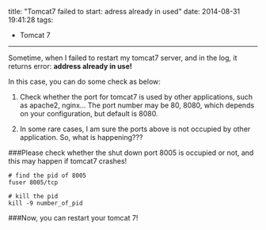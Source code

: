 title: "Tomcat7 failed to start: adress already in used"
date: 2014-08-31 19:41:28
tags:
 - Tomcat 7
---
Sometime, when I failed to restart my tomcat7 server, and in the log, it returns error: **address already in use!**
<!-- more -->

In this case, you can do some check as below:

1. Check whether the port for tomcat7 is used by other applications, such as apache2, nginx... The port number may be 80, 8080, which depends on your configuration, but default is 8080.

2. In some rare cases, I am sure the ports above is not occupied by other application. So, what is happening???

###Please check whether the shut down port 8005 is occupied or not, and this may happen if tomcat7 crashes!

```
# find the pid of 8005
fuser 8005/tcp

# kill the pid
kill -9 number_of_pid
```

###Now, you can restart your tomcat 7!